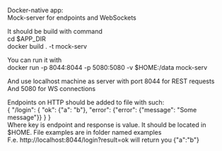 Docker-native app:<br>
Mock-server for endpoints and WebSockets

It should be build with command<br>
cd $APP_DIR<br>
docker build . -t mock-serv

You can run it with<br>
docker run -p 8044:8044 -p 5080:5080 -v $HOME:/data mock-serv

And use localhost machine as server with port 8044 for REST requests<br>
And 5080 for WS connections

Endpoints on HTTP should be added to file with such:<br>
{
  "/login": {
    "ok": {"a": "b"},
    "error": {"error": {"message": "Some message"}}
  }
}<br>
Where key is endpoint and response is value. It should be located in $HOME.
File examples are in folder named examples<br>
F.e. http://localhost:8044/login?result=ok will return you {"a":"b"}
